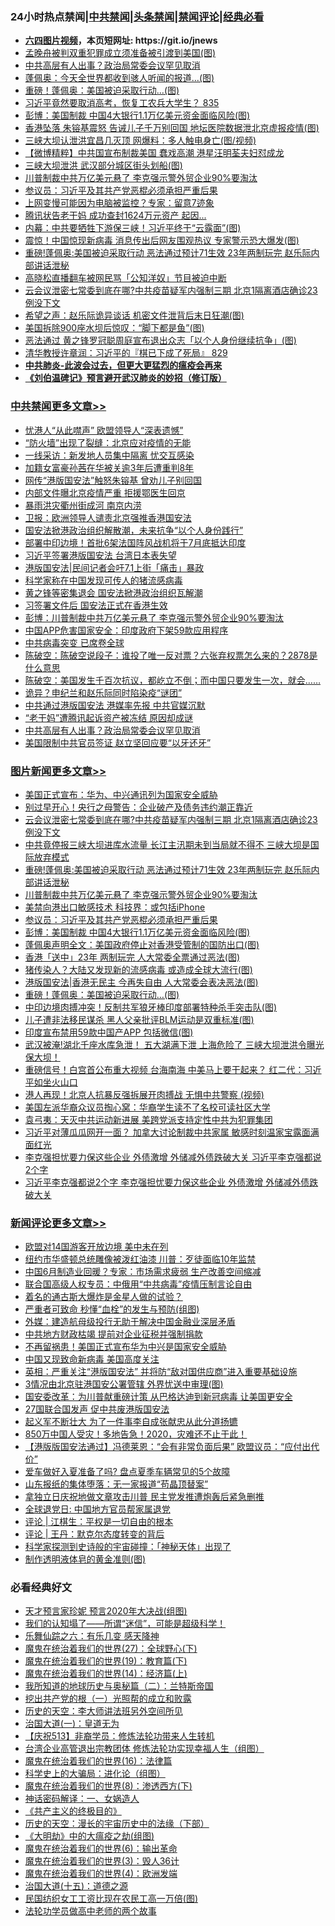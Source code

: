 <div id="tt">
<h3>24小时热点禁闻|<a href="#%E4%B8%AD%E5%85%B1%E7%A6%81%E9%97%BB%E6%9B%B4%E5%A4%9A%E6%96%87%E7%AB%A0">中共禁闻</a>|<a href="#%E5%9B%BE%E7%89%87%E6%96%B0%E9%97%BB%E6%9B%B4%E5%A4%9A%E6%96%87%E7%AB%A0">头条禁闻</a>|<a href="#%E6%96%B0%E9%97%BB%E8%AF%84%E8%AE%BA%E6%9B%B4%E5%A4%9A%E6%96%87%E7%AB%A0">禁闻评论|<a href="#%E5%BF%85%E7%9C%8B%E7%BB%8F%E5%85%B8%E5%A5%BD%E6%96%87">经典必看</a></h3>
<ul>
<li><b><a href="http://d1.bdrive.tk/64.mp4" target="_blank">六四图片视频</a>，本页短网址: https://git.io/jnews</b></li>
<li><a href="https://github.com/fqnews/bnews/blob/master/cnnews/20200630/1352983.md">孟晚舟被判双重犯罪成立须准备被引渡到美国(图)</a></li>
<li><a href="https://github.com/fqnews/bnews/blob/master/cbnews/20200630/1353210.md">中共高层有人出事？政治局常委会议罕见取消</a></li>
<li><a href="https://github.com/fqnews/bnews/blob/master/cbnews/20200630/1353105.md">蓬佩奥：今天全世界都收到骇人听闻的报道...(图)</a></li>
<li><a href="https://github.com/fqnews/bnews/blob/master/topimagenews/20200630/1352945.md">重磅！蓬佩奥：美国被迫采取行动...(图)</a></li>
<li><a href="https://github.com/fqnews/bnews/blob/master/bannedvideo/20200630/1353393.md">习近平竟然要取消高考，恢复工农兵大学生？ 835</a></li>
<li><a href="https://github.com/fqnews/bnews/blob/master/topimagenews/20200630/1353113.md">彭博：美国制裁 中国4大银行1.1万亿美元资金面临风险(图)</a></li>
<li><a href="https://github.com/fqnews/bnews/blob/master/cbnews/20200630/1352948.md">香港坠落 朱镕基震怒 告诫儿子千万别回国 地坛医院数据泄北京虚报疫情(图)</a></li>
<li><a href="https://github.com/fqnews/bnews/blob/master/cbnews/20200630/1353114.md">三峡大坝认泄洪宜昌几灭顶 网爆料：多人触电身亡(图/视频)</a></li>
<li><a href="https://github.com/fqnews/bnews/blob/master/comments/20200630/1353220.md">【微博精粹】中共国宣布制裁美国 蠢戏高潮 港星汪明荃夫妇怼成龙 </a></li>
<li><a href="https://github.com/fqnews/bnews/blob/master/cbnews/20200630/1353005.md">三峡大坝泄洪 武汉部分城区街头划船(图)</a></li>
<li><a href="https://github.com/fqnews/bnews/blob/master/topimagenews/20200630/1353366.md">川普制裁中共万亿美元悬了 李克强示警外贸企业90%要淘汰</a></li>
<li><a href="https://github.com/fqnews/bnews/blob/master/topimagenews/20200630/1353145.md">参议员：习近平及其共产党恶棍必须承担严重后果</a></li>
<li><a href="https://github.com/fqnews/bnews/blob/master/cnnews/20200630/1353222.md">上网变慢可能因为电脑被监控？专家：留意7迹象</a></li>
<li><a href="https://github.com/fqnews/bnews/blob/master/cbnews/20200630/1353208.md">腾讯状告老干妈 成功查封1624万元资产 起因...</a></li>
<li><a href="https://github.com/fqnews/bnews/blob/master/cbnews/20200630/1353104.md">内幕：中共要牺牲下游保三峡！习近平终于“云露面”(图)</a></li>
<li><a href="https://github.com/fqnews/bnews/blob/master/cbnews/20200630/1353043.md">震惊！中国惊现新病毒 消息传出后网友围观热议 专家警示恐大爆发(图)</a></li>
<li><a href="https://github.com/fqnews/bnews/blob/master/topimagenews/20200630/1353411.md">重磅!蓬佩奥:美国被迫采取行动 恶法通过预计71生效 23年两制玩完 赵乐际内部讲话泄秘</a></li>
<li><a href="https://github.com/fqnews/bnews/blob/master/baitai/20200630/1353243.md">高晓松直播翻车被网民骂「公知洋奴」节目被迫中断</a></li>
<li><a href="https://github.com/fqnews/bnews/blob/master/topimagenews/20200630/1353509.md">云会议泄密七常委到底在哪?中共疫苗疑军内强制三期 北京1隔离酒店确诊23例没下文</a></li>
<li><a href="https://github.com/fqnews/bnews/blob/master/cbnews/20200630/1352950.md">希望之声：赵乐际诡异谈话 机密文件泄背后末日狂潮(图)</a></li>
<li><a href="https://github.com/fqnews/bnews/blob/master/cnnews/20200630/1353026.md">美国拆除900座水坝后惊叹：“脚下都是鱼”(图)</a></li>
<li><a href="https://github.com/fqnews/bnews/blob/master/cnnews/hknews/20200630/1353047.md">恶法通过 黄之锋罗冠聪周庭宣布退出众志「以个人身份继续抗争」(图)</a></li>
<li><a href="https://github.com/fqnews/bnews/blob/master/bannedvideo/20200630/1353390.md">清华教授许章润：习近平的『棋已下成了死局』 829</a></li>
<li><b><a href="https://github.com/fqnews/bnews/blob/master/comments/20200211/1275071.md" target="_blank">中共肺炎-此波会过去，但更大更猛烈的瘟疫会再来</a></b></li>
<li><b><a href="https://github.com/fqnews/bnews/blob/master/comments/20200207/1272816.md" target="_blank">《刘伯温碑记》预言避开武汉肺炎的妙招（修订版）</a></b></li>
</ul>
</div>

<div class="catlist">
<h3><a href="https://github.com/fqnews/bnews/blob/master/cbnews/" target="_blank">中共禁闻</a><span><a href="https://github.com/fqnews/bnews/blob/master/cbnews/" target="_blank" rel="nofollow">更多文章>></a></span></h3>
<ul>
<li><a href="https://github.com/fqnews/bnews/blob/master/cbnews/20200701/1353710.md" target="_blank">忧港人“从此噤声” 欧盟领导人“深表遗憾”</a></li>
<li><a href="https://github.com/fqnews/bnews/blob/master/cbnews/20200701/1353700.md" target="_blank">“防火墙”出现了裂缝：北京应对疫情的无能</a></li>
<li><a href="https://github.com/fqnews/bnews/blob/master/cbnews/20200701/1353683.md" target="_blank">一线采访：新发地人员集中隔离 忧交互感染</a></li>
<li><a href="https://github.com/fqnews/bnews/blob/master/cbnews/20200701/1353645.md" target="_blank">加籍女富豪孙茜在华被关逾3年后遭重判8年</a></li>
<li><a href="https://github.com/fqnews/bnews/blob/master/cbnews/20200701/1353642.md" target="_blank">网传“港版国安法”触怒朱镕基 曾劝儿子别回国</a></li>
<li><a href="https://github.com/fqnews/bnews/blob/master/cbnews/20200701/1353632.md" target="_blank">内部文件曝北京疫情严重 拒援鄂医生回京</a></li>
<li><a href="https://github.com/fqnews/bnews/blob/master/cbnews/20200701/1353631.md" target="_blank">暴雨洪灾衢州街成河 南京内涝</a></li>
<li><a href="https://github.com/fqnews/bnews/blob/master/cbnews/20200701/1353628.md" target="_blank">卫报：欧洲领导人谴责北京强推香港国安法</a></li>
<li><a href="https://github.com/fqnews/bnews/blob/master/cbnews/20200630/1353517.md" target="_blank">国安法掀港政治组织解散潮，未来抗争“以个人身份践行”</a></li>
<li><a href="https://github.com/fqnews/bnews/blob/master/cbnews/20200630/1353512.md" target="_blank">部署中印边境！首批6架法国阵风战机将于7月底抵达印度</a></li>
<li><a href="https://github.com/fqnews/bnews/blob/master/cbnews/20200630/1353511.md" target="_blank">习近平签署港版国安法 台湾日本表失望</a></li>
<li><a href="https://github.com/fqnews/bnews/blob/master/cbnews/20200630/1353510.md" target="_blank">港版国安法|民间记者会吁7.1上街「痛击」暴政</a></li>
<li><a href="https://github.com/fqnews/bnews/blob/master/cbnews/20200630/1353451.md" target="_blank">科学家称在中国发现可传人的猪流感病毒</a></li>
<li><a href="https://github.com/fqnews/bnews/blob/master/cbnews/20200630/1353450.md" target="_blank">黄之锋等密集退会 国安法掀港政治组织瓦解潮</a></li>
<li><a href="https://github.com/fqnews/bnews/blob/master/cbnews/20200630/1353446.md" target="_blank">习签署文件后 国安法正式在香港生效</a></li>
<li><a href="https://github.com/fqnews/bnews/blob/master/cbnews/20200630/1353412.md" target="_blank">彭博：川普制裁中共万亿美元悬了 李克强示警外贸企业90%要淘汰</a></li>
<li><a href="https://github.com/fqnews/bnews/blob/master/cbnews/20200630/1353323.md" target="_blank">中国APP危害国家安全：印度政府下架59款应用程序</a></li>
<li><a href="https://github.com/fqnews/bnews/blob/master/cbnews/20200630/1353256.md" target="_blank">中共病毒突变 已席卷全球</a></li>
<li><a href="https://github.com/fqnews/bnews/blob/master/cbnews/20200630/1353227.md" target="_blank">陈破空：陈破空说段子：谁投了唯一反对票？六张弃权票怎么来的？2878是什么意思</a></li>
<li><a href="https://github.com/fqnews/bnews/blob/master/cbnews/20200630/1353226.md" target="_blank">陈破空：美国发生千百次抗议，都屹立不倒；而中国只要发生一次，就会&#8230;&#8230;</a></li>
<li><a href="https://github.com/fqnews/bnews/blob/master/cbnews/20200630/1353213.md" target="_blank">诡异？申纪兰和赵乐际同时陷染疫“谜团”</a></li>
<li><a href="https://github.com/fqnews/bnews/blob/master/cbnews/20200630/1353212.md" target="_blank">中共通过港版国安法 港媒率先报 中共官媒沉默</a></li>
<li><a href="https://github.com/fqnews/bnews/blob/master/cbnews/20200630/1353211.md" target="_blank">“老干妈”遭腾讯起诉资产被冻结 原因却成谜</a></li>
<li><a href="https://github.com/fqnews/bnews/blob/master/cbnews/20200630/1353210.md" target="_blank">中共高层有人出事？政治局常委会议罕见取消</a></li>
<li><a href="https://github.com/fqnews/bnews/blob/master/cbnews/20200630/1353209.md" target="_blank">美国限制中共官员签证 赵立坚回应要“以牙还牙”</a></li>

</ul>
</div>
<div class="catlist">
<h3><a href="https://github.com/fqnews/bnews/blob/master/topimagenews/" target="_blank">图片新闻</a><span><a href="https://github.com/fqnews/bnews/blob/master/topimagenews/" target="_blank" rel="nofollow">更多文章>></a></span></h3>
<ul>
<li><a href="https://github.com/fqnews/bnews/blob/master/topimagenews/20200701/1353682.md" target="_blank">美国正式宣布：华为、中兴通讯列为国家安全威胁</a></li>
<li><a href="https://github.com/fqnews/bnews/blob/master/topimagenews/20200701/1353638.md" target="_blank">别过早开心！央行之母警告：企业破产及债务违约潮正靠近</a></li>
<li><a href="https://github.com/fqnews/bnews/blob/master/topimagenews/20200630/1353509.md" target="_blank">云会议泄密七常委到底在哪?中共疫苗疑军内强制三期 北京1隔离酒店确诊23例没下文</a></li>
<li><a href="https://github.com/fqnews/bnews/blob/master/topimagenews/20200630/1353508.md" target="_blank">中共竟停报三峡大坝进库水流量 长江主汛期未到当局就不得不 三峡大坝是国际放弃模式</a></li>
<li><a href="https://github.com/fqnews/bnews/blob/master/topimagenews/20200630/1353411.md" target="_blank">重磅!蓬佩奥:美国被迫采取行动 恶法通过预计71生效 23年两制玩完 赵乐际内部讲话泄秘</a></li>
<li><a href="https://github.com/fqnews/bnews/blob/master/topimagenews/20200630/1353366.md" target="_blank">川普制裁中共万亿美元悬了 李克强示警外贸企业90%要淘汰</a></li>
<li><a href="https://github.com/fqnews/bnews/blob/master/topimagenews/20200630/1353154.md" target="_blank">美禁向港出口敏感技术 科技界：或包括iPhone</a></li>
<li><a href="https://github.com/fqnews/bnews/blob/master/topimagenews/20200630/1353145.md" target="_blank">参议员：习近平及其共产党恶棍必须承担严重后果</a></li>
<li><a href="https://github.com/fqnews/bnews/blob/master/topimagenews/20200630/1353113.md" target="_blank">彭博：美国制裁 中国4大银行1.1万亿美元资金面临风险(图)</a></li>
<li><a href="https://github.com/fqnews/bnews/blob/master/topimagenews/20200630/1353103.md" target="_blank">蓬佩奥声明全文：美国政府停止对香港受管制的国防出口(图)</a></li>
<li><a href="https://github.com/fqnews/bnews/blob/master/topimagenews/20200630/1353041.md" target="_blank">香港「送中」23年 两制玩完 人大常委全票通过恶法(图)</a></li>
<li><a href="https://github.com/fqnews/bnews/blob/master/topimagenews/20200630/1353001.md" target="_blank">猪传染人？大陆又发现新的流感病毒 或造成全球大流行(图)</a></li>
<li><a href="https://github.com/fqnews/bnews/blob/master/topimagenews/20200630/1352946.md" target="_blank">港版国安法|香港无民主 今再失自由 人大常委会表决恶法(图)</a></li>
<li><a href="https://github.com/fqnews/bnews/blob/master/topimagenews/20200630/1352945.md" target="_blank">重磅！蓬佩奥：美国被迫采取行动&#8230;(图)</a></li>
<li><a href="https://github.com/fqnews/bnews/blob/master/topimagenews/20200630/1352944.md" target="_blank">中印边境肉搏冲突！反制共军狼牙棒印度部署特种杀手突击队(图)</a></li>
<li><a href="https://github.com/fqnews/bnews/blob/master/topimagenews/20200630/1352911.md" target="_blank">儿子遭非法移民谋杀 黑人父亲批评BLM运动是双重标准(图)</a></li>
<li><a href="https://github.com/fqnews/bnews/blob/master/topimagenews/20200630/1352910.md" target="_blank">印度宣布禁用59款中国产APP 包括微信(图)</a></li>
<li><a href="https://github.com/fqnews/bnews/blob/master/topimagenews/20200630/1352741.md" target="_blank">武汉被淹!湖北千座水库急泄！ 五大湖满下泄 上海危险了 三峡大坝泄洪令曝光 保大坝！</a></li>
<li><a href="https://github.com/fqnews/bnews/blob/master/topimagenews/20200630/1352740.md" target="_blank">重磅信号！白宫首公布重大视频 台海南海 中美马上要干起来？ 红二代：习近平如坐火山口</a></li>
<li><a href="https://github.com/fqnews/bnews/blob/master/topimagenews/20200630/1352739.md" target="_blank">港人再现！北京人抗暴反强拆展开肉搏战 无惧中共警察 (视频)</a></li>
<li><a href="https://github.com/fqnews/bnews/blob/master/topimagenews/20200630/1352738.md" target="_blank">美国左派华裔众议员掏心窝：华裔学生读不了名校可读社区大学</a></li>
<li><a href="https://github.com/fqnews/bnews/blob/master/topimagenews/20200629/1352660.md" target="_blank">袁弓夷：天灭中共运动新进展 美跨党派支持定性中共为犯罪集团</a></li>
<li><a href="https://github.com/fqnews/bnews/blob/master/topimagenews/20200629/1352659.md" target="_blank">习近平对薄瓜瓜网开一面？ 加拿大讨论制裁中共家属 敏感时刻温家宝露面满面红光</a></li>
<li><a href="https://github.com/fqnews/bnews/blob/master/topimagenews/20200629/1352658.md" target="_blank">李克强担忧要力保这些企业 外债激增 外储减外债跌破大关 习近平李克强都说2个字</a></li>
<li><a href="https://github.com/fqnews/bnews/blob/master/topimagenews/20200629/1352638.md" target="_blank">习近平李克强都说2个字 李克强担忧要力保这些企业 外债激增 外储减外债跌破大关</a></li>

</ul>
</div>
<div class="catlist">
<h3><a href="https://github.com/fqnews/bnews/blob/master/comments/" target="_blank">新闻评论</a><span><a href="https://github.com/fqnews/bnews/blob/master/comments/" target="_blank" rel="nofollow">更多文章>></a></span></h3>
<ul>
<li><a href="https://github.com/fqnews/bnews/blob/master/comments/20200701/1353733.md" target="_blank">欧盟对14国游客开放边境 美中未在列</a></li>
<li><a href="https://github.com/fqnews/bnews/blob/master/comments/20200701/1353732.md" target="_blank">纽约市华盛顿总统雕像被泼红油漆 川普：歹徒面临10年监禁</a></li>
<li><a href="https://github.com/fqnews/bnews/blob/master/comments/20200701/1353731.md" target="_blank">中国6月制造业回暖？专家：市场需求疲弱 生产改善空间缩减</a></li>
<li><a href="https://github.com/fqnews/bnews/blob/master/comments/20200701/1353730.md" target="_blank">联合国高级人权专员：中俄用“中共病毒”疫情压制言论自由</a></li>
<li><a href="https://github.com/fqnews/bnews/blob/master/comments/20200701/1353729.md" target="_blank">着名的通古斯大爆炸是金星人做的试验？</a></li>
<li><a href="https://github.com/fqnews/bnews/blob/master/comments/20200701/1353725.md" target="_blank">严重者可致命 秒懂“血栓”的发生与预防(组图)</a></li>
<li><a href="https://github.com/fqnews/bnews/blob/master/comments/20200701/1353722.md" target="_blank">外媒：建造航母级投行无助于解决中国金融业深层矛盾</a></li>
<li><a href="https://github.com/fqnews/bnews/blob/master/comments/20200701/1353721.md" target="_blank">中共地方财政枯竭 提前对企业征税并强制捐款</a></li>
<li><a href="https://github.com/fqnews/bnews/blob/master/comments/20200701/1353717.md" target="_blank">不再留祸患！美国正式宣布华为中兴是国家安全威胁</a></li>
<li><a href="https://github.com/fqnews/bnews/blob/master/comments/20200701/1353709.md" target="_blank">中国又现致命新病毒  美国高度关注</a></li>
<li><a href="https://github.com/fqnews/bnews/blob/master/comments/20200701/1353708.md" target="_blank">英相：严重关注“港版国安法”  并将防“敌对国供应商”进入重要基础设施</a></li>
<li><a href="https://github.com/fqnews/bnews/blob/master/comments/20200701/1353694.md" target="_blank">3情况由北京驻港国安公署管辖 外界忧送中审理(图)</a></li>
<li><a href="https://github.com/fqnews/bnews/blob/master/comments/20200701/1353685.md" target="_blank">国安委改革：为川普献重磅计策 从巴格达迪到新冠病毒 让美国更安全</a></li>
<li><a href="https://github.com/fqnews/bnews/blob/master/comments/20200701/1353678.md" target="_blank">27国联合国发声 促中共废港版国安法</a></li>
<li><a href="https://github.com/fqnews/bnews/blob/master/comments/20200701/1353672.md" target="_blank">起义军不断壮大 为了一件事李自成张献忠从此分道扬镳</a></li>
<li><a href="https://github.com/fqnews/bnews/blob/master/comments/20200701/1353666.md" target="_blank">850万中国人受灾！多地告急！2020，灾难还不止于此！</a></li>
<li><a href="https://github.com/fqnews/bnews/blob/master/comments/20200701/1353664.md" target="_blank">【港版版国安法通过】冯德莱恩：“会有非常负面后果”  欧盟议员：“应付出代价”</a></li>
<li><a href="https://github.com/fqnews/bnews/blob/master/comments/20200701/1353656.md" target="_blank">爱车做好入夏准备了吗? 盘点夏季车辆常见的5个故障</a></li>
<li><a href="https://github.com/fqnews/bnews/blob/master/comments/20200701/1353637.md" target="_blank">山东报纸的集体堕落：无一家报道“苟晶顶替案”</a></li>
<li><a href="https://github.com/fqnews/bnews/blob/master/comments/20200701/1353636.md" target="_blank">拿独立日庆祝地做文章攻击川普 民主党发推遭炮轰后紧急删推</a></li>
<li><a href="https://github.com/fqnews/bnews/blob/master/comments/20200701/1353608.md" target="_blank">全球退党日: 中国地方官员帮家属退党</a></li>
<li><a href="https://github.com/fqnews/bnews/blob/master/comments/20200630/1353553.md" target="_blank">评论 | 江棋生：平权是一切自由的根本</a></li>
<li><a href="https://github.com/fqnews/bnews/blob/master/comments/20200630/1353552.md" target="_blank">评论 | 王丹：默克尔态度转变的背后</a></li>
<li><a href="https://github.com/fqnews/bnews/blob/master/comments/20200630/1353447.md" target="_blank">科学家探测到史诗般的宇宙碰撞：「神秘天体」出现了</a></li>
<li><a href="https://github.com/fqnews/bnews/blob/master/comments/20200630/1353410.md" target="_blank">制作透明液体皂的黄金准则(图)</a></li>

</ul>
</div>

<div class="catlist">
<h3>必看经典好文</h3>
<ul>
<li><a href="https://github.com/fqnews/bnews/blob/master/topimagenews/20200513/1327828.md" target="_blank">天才预言家珍妮 预言2020年大决战(组图)</a></li>
<li><a href="https://github.com/fqnews/bnews/blob/master/sohnews/20161029/607205.md" target="_blank">我们的认知塌了——所谓“迷信”，可能是超级科学！</a></li>
<li><a href="https://github.com/fqnews/bnews/blob/master/tculture/20190101/792146.md" target="_blank">乐舞仙踪之六：有乐几变 感天降神</a></li>
<li><a href="https://github.com/fqnews/bnews/blob/master/comments/20181224/1052333.md" target="_blank">魔鬼在统治着我们的世界(27)：全球野心(下)</a></li>
<li><a href="https://github.com/fqnews/bnews/blob/master/comments/20180716/972458.md" target="_blank">魔鬼在统治着我们的世界(19)：教育篇(下)</a></li>
<li><a href="https://github.com/fqnews/bnews/blob/master/topimagenews/20180605/953415.md" target="_blank">魔鬼在统治着我们的世界(14)：经济篇(上)</a></li>
<li><a href="https://github.com/fqnews/bnews/blob/master/tculture/xiulian/20170614/774347.md" target="_blank">我所知道的地球历史与奥秘篇（二）：兰特斯帝国</a></li>
<li><a href="https://github.com/fqnews/bnews/blob/master/comments/20200629/1352460.md" target="_blank">挖出共产党的根（一）光照帮的成立和败露</a></li>
<li><a href="https://github.com/fqnews/bnews/blob/master/tculture/20121025/73064.md" target="_blank">历史的天空：李大师讲法班另外空间所见</a></li>
<li><a href="https://github.com/fqnews/bnews/blob/master/cbnews/20180307/911097.md" target="_blank">治国大道(一)：皇道无为</a></li>
<li><a href="https://github.com/fqnews/bnews/blob/master/cbnews/20200518/1330564.md" target="_blank">【庆祝513】非裔学员：修炼法轮功带来人生转机</a></li>
<li><a href="https://github.com/fqnews/bnews/blob/master/comments/20200528/1335859.md" target="_blank">台湾企业高管退出宗教团体 修炼法轮功实现幸福人生（组图）</a></li>
<li><a href="https://github.com/fqnews/bnews/blob/master/topimagenews/20180615/958090.md" target="_blank">魔鬼在统治着我们的世界(16)：法律篇</a></li>
<li><a href="https://github.com/fqnews/bnews/blob/master/comments/20200605/783246.md" target="_blank">科学史上的大骗局：进化论（组图）</a></li>
<li><a href="https://github.com/fqnews/bnews/blob/master/topimagenews/20180527/948714.md" target="_blank">魔鬼在统治着我们的世界(8)：渗透西方(下)</a></li>
<li><a href="https://github.com/fqnews/bnews/blob/master/comments/20200609/1342224.md" target="_blank">神话密码解译：一、女娲造人</a></li>
<li><a href="https://github.com/fqnews/bnews/blob/master/bookwiki/20171120/858084.md" target="_blank">《共产主义的终极目的》</a></li>
<li><a href="https://github.com/fqnews/bnews/blob/master/tculture/20121025/73066.md" target="_blank">历史的天空：漫长的宇宙历史中的法缘（下部）</a></li>
<li><a href="https://github.com/fqnews/bnews/blob/master/comments/20200203/1269785.md" target="_blank">《大明劫》中的大瘟疫之劫(组图)</a></li>
<li><a href="https://github.com/fqnews/bnews/blob/master/topimagenews/20180524/947358.md" target="_blank">魔鬼在统治着我们的世界(6)：输出革命</a></li>
<li><a href="https://github.com/fqnews/bnews/blob/master/topimagenews/20180521/945342.md" target="_blank">魔鬼在统治着我们的世界(3)：毁人36计</a></li>
<li><a href="https://github.com/fqnews/bnews/blob/master/topimagenews/20180522/946266.md" target="_blank">魔鬼在统治着我们的世界(4)：欧洲发端</a></li>
<li><a href="https://github.com/fqnews/bnews/blob/master/topimagenews/20180322/917868.md" target="_blank">治国大道(十五)：道德之源</a></li>
<li><a href="https://github.com/fqnews/bnews/blob/master/lifebaike/20200515/1328783.md" target="_blank">民国纺织女工工资比现在农民工高一万倍(图)</a></li>
<li><a href="https://github.com/fqnews/bnews/blob/master/comments/20200629/1352533.md" target="_blank">法轮功学员做高中老师的两个故事</a></li>

</ul>
</div>